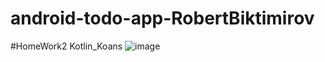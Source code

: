 # android-todo-app-RobertBiktimirov
#HomeWork2 Kotlin_Koans
![image](https://github.com/Mobile-Developement-School-23/android-todo-app-RobertBiktimirov/assets/133786725/c5d82abc-ea3c-46be-97cb-172183e95429)

